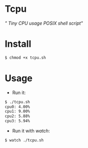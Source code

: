 Tcpu
====

*" Tiny CPU usage POSIX shell script"*

# Install

```bash
$ chmod +x tcpu.sh
```

# Usage

* Run it:

```bash
$ ./tcpu.sh
cpu0: 4.00%
cpu1: 9.00%
cpu2: 5.88%
cpu3: 5.94%
```

* Run it with *watch*:

```bash
$ watch ./tcpu.sh
```
